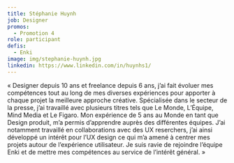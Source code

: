 ```yaml
---
title: Stéphanie Huynh
job: Designer
promos:
  - Promotion 4
role: participant
defis:
  - Enki
image: img/stephanie-huynh.jpg
linkedin: https://www.linkedin.com/in/huynhs1/
---
```

« Designer depuis 10 ans et freelance depuis 6 ans, j’ai fait évoluer mes compétences tout au long de mes diverses expériences pour apporter à chaque projet la meilleure approche créative. Spécialisée dans le secteur de la presse, j’ai travaillé avec plusieurs titres tels que Le Monde, L’Équipe, Mind Media et Le Figaro. Mon expérience de 5 ans au Monde en tant que Design produit, m’a permis d’apprendre auprès des différentes équipes. J’ai notamment travaillé en collaborations avec des UX reserchers, j’ai ainsi développé un intérêt pour l’UX design ce qui m’a amené à centrer mes projets autour de l’expérience utilisateur. Je suis ravie de rejoindre l’équipe Enki et de mettre mes compétences au service de l’intérêt général. »
